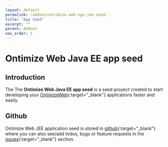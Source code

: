 ```yaml
---
layout: default
permalink: /addons/ontimize-web-ngx-jee-seed/
title: "App Seed"
excerpt: ""
parent: Addons
nav_order: 5
---
```


# Ontimize Web Java EE app seed

## Introduction

The The **Ontimize Web Java EE app seed** is a seed proyect created to start developing your [OntimizeWeb](https://github.com/OntimizeWeb/ontimize-web-ngx/tree/main.15.x){:target="_blank"} applications faster and easily.

## Github
Ontimize Web JEE application seed is stored in [github](https://github.com/OntimizeWeb/ontimize-web-ngx-jee-seed/tree/15.x.x){:target="_blank"} where you can also see/add todos, bugs or feature requests in the [issues](https://github.com/OntimizeWeb/ontimize-web-ngx-jee-seed/issues){:target="_blank"} section.





